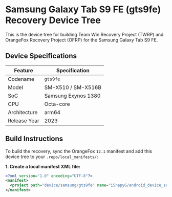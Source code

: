 # Samsung Galaxy Tab S9 FE (gts9fe) Recovery Device Tree

This is the device tree for building Team Win Recovery Project (TWRP) and OrangeFox Recovery Project (OFRP) for the Samsung Galaxy Tab S9 FE.

## Device Specifications

| Feature         | Specification                                 |
| --------------- | --------------------------------------------- |
| Codename        | `gts9fe`                                      |
| Model           | SM-X510 / SM-X516B                            |
| SoC             | Samsung Exynos 1380                           |
| CPU             | Octa-core                                     |
| Architecture    | arm64                                         |
| Release Year    | 2023                                          |

## Build Instructions

To build the recovery, sync the OrangeFox `12.1` manifest and add this device tree to your `.repo/local_manifests/`:

**1. Create a local manifest XML file:**
   ```xml
   <?xml version="1.0" encoding="UTF-8"?>
   <manifest>
     <project path="device/samsung/gts9fe" name="iSnapyG/android_device_samsung_gts9fe" remote="github" revision="main" />
   </manifest>
